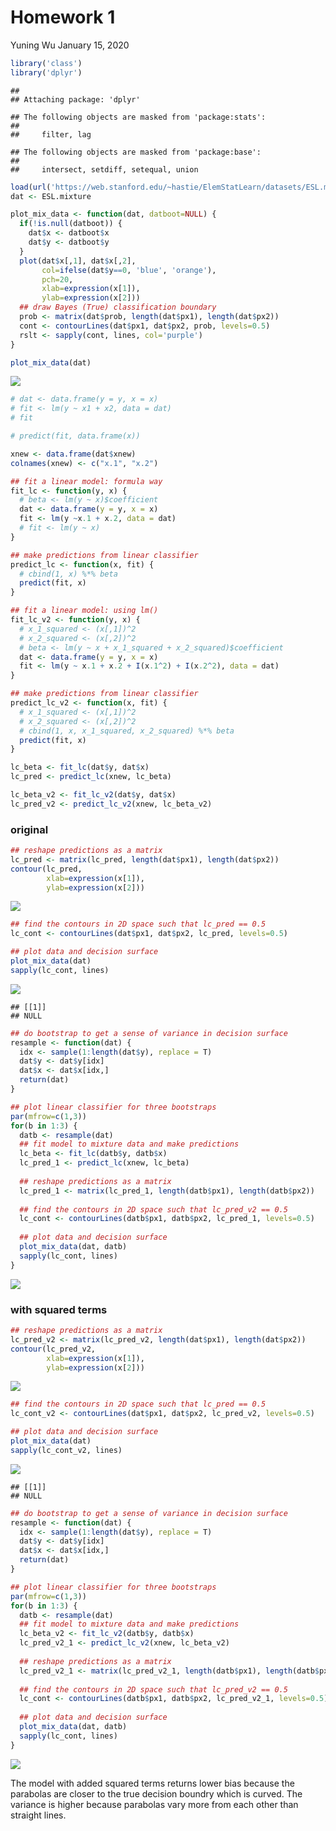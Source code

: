 Homework 1
================
Yuning Wu
January 15, 2020

``` r
library('class')
library('dplyr')
```

    ## 
    ## Attaching package: 'dplyr'

    ## The following objects are masked from 'package:stats':
    ## 
    ##     filter, lag

    ## The following objects are masked from 'package:base':
    ## 
    ##     intersect, setdiff, setequal, union

``` r
load(url('https://web.stanford.edu/~hastie/ElemStatLearn/datasets/ESL.mixture.rda'))
dat <- ESL.mixture
```

``` r
plot_mix_data <- function(dat, datboot=NULL) {
  if(!is.null(datboot)) {
    dat$x <- datboot$x
    dat$y <- datboot$y
  }
  plot(dat$x[,1], dat$x[,2],
       col=ifelse(dat$y==0, 'blue', 'orange'),
       pch=20,
       xlab=expression(x[1]),
       ylab=expression(x[2]))
  ## draw Bayes (True) classification boundary
  prob <- matrix(dat$prob, length(dat$px1), length(dat$px2))
  cont <- contourLines(dat$px1, dat$px2, prob, levels=0.5)
  rslt <- sapply(cont, lines, col='purple')
}

plot_mix_data(dat)
```

![](Homework_1_files/figure-gfm/unnamed-chunk-3-1.png)<!-- -->

``` r
# dat <- data.frame(y = y, x = x)
# fit <- lm(y ~ x1 + x2, data = dat)
# fit

# predict(fit, data.frame(x))
```

``` r
xnew <- data.frame(dat$xnew)
colnames(xnew) <- c("x.1", "x.2")
```

``` r
## fit a linear model: formula way
fit_lc <- function(y, x) {
  # beta <- lm(y ~ x)$coefficient
  dat <- data.frame(y = y, x = x)
  fit <- lm(y ~x.1 + x.2, data = dat)
  # fit <- lm(y ~ x)
}

## make predictions from linear classifier
predict_lc <- function(x, fit) {
  # cbind(1, x) %*% beta
  predict(fit, x)
}

## fit a linear model: using lm()
fit_lc_v2 <- function(y, x) {
  # x_1_squared <- (x[,1])^2
  # x_2_squared <- (x[,2])^2
  # beta <- lm(y ~ x + x_1_squared + x_2_squared)$coefficient
  dat <- data.frame(y = y, x = x)
  fit <- lm(y ~ x.1 + x.2 + I(x.1^2) + I(x.2^2), data = dat)
}

## make predictions from linear classifier
predict_lc_v2 <- function(x, fit) {
  # x_1_squared <- (x[,1])^2
  # x_2_squared <- (x[,2])^2
  # cbind(1, x, x_1_squared, x_2_squared) %*% beta
  predict(fit, x)
}
```

``` r
lc_beta <- fit_lc(dat$y, dat$x)
lc_pred <- predict_lc(xnew, lc_beta)

lc_beta_v2 <- fit_lc_v2(dat$y, dat$x)
lc_pred_v2 <- predict_lc_v2(xnew, lc_beta_v2)
```

### original

``` r
## reshape predictions as a matrix
lc_pred <- matrix(lc_pred, length(dat$px1), length(dat$px2))
contour(lc_pred,
        xlab=expression(x[1]),
        ylab=expression(x[2]))
```

![](Homework_1_files/figure-gfm/unnamed-chunk-8-1.png)<!-- -->

``` r
## find the contours in 2D space such that lc_pred == 0.5
lc_cont <- contourLines(dat$px1, dat$px2, lc_pred, levels=0.5)

## plot data and decision surface
plot_mix_data(dat)
sapply(lc_cont, lines)
```

![](Homework_1_files/figure-gfm/unnamed-chunk-8-2.png)<!-- -->

    ## [[1]]
    ## NULL

``` r
## do bootstrap to get a sense of variance in decision surface
resample <- function(dat) {
  idx <- sample(1:length(dat$y), replace = T)
  dat$y <- dat$y[idx]
  dat$x <- dat$x[idx,]
  return(dat)
}

## plot linear classifier for three bootstraps
par(mfrow=c(1,3))
for(b in 1:3) {
  datb <- resample(dat)
  ## fit model to mixture data and make predictions
  lc_beta <- fit_lc(datb$y, datb$x)
  lc_pred_1 <- predict_lc(xnew, lc_beta)
  
  ## reshape predictions as a matrix
  lc_pred_1 <- matrix(lc_pred_1, length(datb$px1), length(datb$px2))
  
  ## find the contours in 2D space such that lc_pred_v2 == 0.5
  lc_cont <- contourLines(datb$px1, datb$px2, lc_pred_1, levels=0.5)
  
  ## plot data and decision surface
  plot_mix_data(dat, datb)
  sapply(lc_cont, lines)
}
```

![](Homework_1_files/figure-gfm/unnamed-chunk-9-1.png)<!-- -->

### with squared terms

``` r
## reshape predictions as a matrix
lc_pred_v2 <- matrix(lc_pred_v2, length(dat$px1), length(dat$px2))
contour(lc_pred_v2,
        xlab=expression(x[1]),
        ylab=expression(x[2]))
```

![](Homework_1_files/figure-gfm/unnamed-chunk-10-1.png)<!-- -->

``` r
## find the contours in 2D space such that lc_pred == 0.5
lc_cont_v2 <- contourLines(dat$px1, dat$px2, lc_pred_v2, levels=0.5)

## plot data and decision surface
plot_mix_data(dat)
sapply(lc_cont_v2, lines)
```

![](Homework_1_files/figure-gfm/unnamed-chunk-10-2.png)<!-- -->

    ## [[1]]
    ## NULL

``` r
## do bootstrap to get a sense of variance in decision surface
resample <- function(dat) {
  idx <- sample(1:length(dat$y), replace = T)
  dat$y <- dat$y[idx]
  dat$x <- dat$x[idx,]
  return(dat)
}

## plot linear classifier for three bootstraps
par(mfrow=c(1,3))
for(b in 1:3) {
  datb <- resample(dat)
  ## fit model to mixture data and make predictions
  lc_beta_v2 <- fit_lc_v2(datb$y, datb$x)
  lc_pred_v2_1 <- predict_lc_v2(xnew, lc_beta_v2)
  
  ## reshape predictions as a matrix
  lc_pred_v2_1 <- matrix(lc_pred_v2_1, length(datb$px1), length(datb$px2))
  
  ## find the contours in 2D space such that lc_pred_v2 == 0.5
  lc_cont <- contourLines(datb$px1, datb$px2, lc_pred_v2_1, levels=0.5)
  
  ## plot data and decision surface
  plot_mix_data(dat, datb)
  sapply(lc_cont, lines)
}
```

![](Homework_1_files/figure-gfm/unnamed-chunk-11-1.png)<!-- -->

The model with added squared terms returns lower bias because the
parabolas are closer to the true decision boundry which is curved. The
variance is higher because parabolas vary more from each other than
straight lines.
